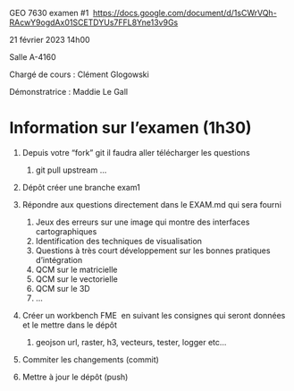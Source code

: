 GEO 7630 examen #1 
https://docs.google.com/document/d/1sCWrVQh-RAcwY9ogdAx01SCETDYUs7FFL8Yne13v9Gs

21 février 2023 14h00 

Salle A-4160

Chargé de cours : Clément Glogowski

Démonstratrice : Maddie Le Gall


# Information sur l’examen (1h30)

1. Depuis votre “fork” git il faudra aller télécharger les questions 

   1. git pull upstream …

2. Dépôt créer une branche exam1

3. Répondre aux questions directement dans le EXAM.md qui sera fourni

   1. Jeux des erreurs sur une image qui montre des interfaces cartographiques
   2. Identification des techniques de visualisation
   3. Questions à très court développement sur les bonnes pratiques d’intégration
   4. QCM sur le matricielle
   5. QCM sur le vectorielle
   6. QCM sur le 3D
   7. …

4. Créer un workbench FME  en suivant les consignes qui seront données et le mettre dans le dépôt

   1. geojson url, raster, h3, vecteurs, tester, logger etc…

5. Commiter les changements (commit)

6. Mettre à jour le dépôt (push)
